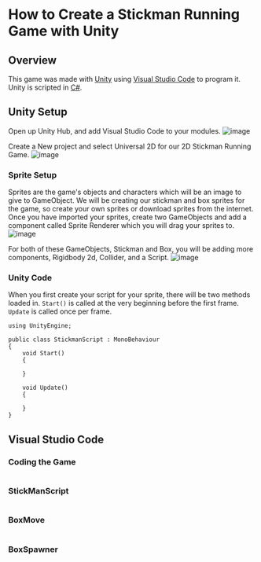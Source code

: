 # How to Create a Stickman Running Game with Unity

## Overview
This game was made with [Unity](https://unity.com) using [Visual Studio Code](https://code.visualstudio.com/) to program it. Unity is scripted in [C#](https://unity.com/how-to/programming-unity).

## Unity Setup
Open up Unity Hub, and add Visual Studio Code to your modules.
![image](https://github.com/user-attachments/assets/a229047a-fe57-4441-9aea-0ae6f3f619a7)

Create a New project and select Universal 2D for our 2D Stickman Running Game. 
![image](https://github.com/user-attachments/assets/e354a838-019a-49cf-baf8-d9f2e550e98f)


### Sprite Setup
Sprites are the game's objects and characters which will be an image to give to GameObject. We will be creating our stickman and box sprites for the game, so create your own sprites or download sprites from the internet. Once you have imported your sprites, create two GameObjects and add a component called Sprite Renderer which you will drag your sprites to.
![image](https://github.com/user-attachments/assets/7623cad3-8cb1-4e1f-94e5-af3414592abd)

For both of these GameObjects, Stickman and Box, you will be adding more components, Rigidbody 2d, Collider, and a Script. 
![image](https://github.com/user-attachments/assets/43b2bb07-5005-4a05-8c76-88a13211d7c9)


### Unity Code
When you first create your script for your sprite, there will be two methods loaded in. ```Start()``` is called at the very beginning before the first frame. ```Update``` is called once per frame.
```
using UnityEngine;

public class StickmanScript : MonoBehaviour
{
    void Start()
    {

    }

    void Update()
    {

    }
}
```
## Visual Studio Code

### Coding the Game
```

```

### StickManScript
```

```

### BoxMove
```

```

### BoxSpawner
```

```
